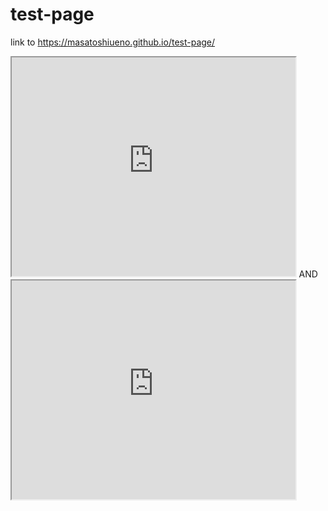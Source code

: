 # test-page
link to https://masatoshiueno.github.io/test-page/

 
<iframe src="https://masatoshiueno.github.io/leaflet-map-simple" width="90%" height="350"></iframe>
AND
 <iframe src="https://masatoshiueno.github.io/highcharts-scatter-csv" width="90%" height="350"></iframe>
